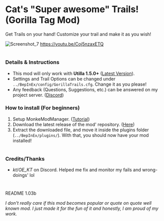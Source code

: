 # Cat's "Super awesome" Trails! (Gorilla Tag Mod)
Get Trails on your hand! Customize your trail and make it as you wish!

![Screenshot_7](https://user-images.githubusercontent.com/105093518/181674310-c54ad772-d013-43ec-962b-1f89b2d74258.png)
https://youtu.be/Coj5nzaxETQ
#
### Details & Instructions
- This mod will only work with **Utilla 1.5.0+** ([Latest Version](https://github.com/legoandmars/Utilla/releases/latest)).
- Settings and Trail Options can be changed under `../BepInEx/config/GorillaTrails.cfg`. Change it as you please!
- Any feedback (Questions, Suggestions, etc.) can be answered on my project server. ([Discord](https://discord.gg/gXNM5KYmFj))

### How to install (For beginners)
1. Setup MonkeModManager. ([Tutorial](https://github.com/DeadlyKitten/MonkeModManager/releases/tag/1.3.0#:~:text=Installer%20by%20Umbranox-,Instructions,-Run%20the%20exe))
2. Download the latest release of the mod' repository. ([Here](https://github.com/FlyinC4T/GorillaTrails/releases/latest))
3. Extract the downloaded file, and move it inside the plugins folder (`../BepInEx/plugins/`).
With that, you should now have your mod installed!
#
### Credits/Thanks
- *kt*/*OE_KT* on Discord. Helped me fix and monitor my fails and wrong-doings' lol
#
README 1.03b

*I don't really care if this mod becomes popular or quote on quote well known mod. I just made it for the fun of it and honestly, I am proud of my work.*
